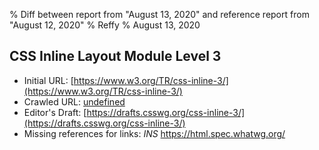 % Diff between report from "August 13, 2020" and reference report from "August 12, 2020"
% Reffy
% August 13, 2020

## CSS Inline Layout Module Level 3

- Initial URL: [https://www.w3.org/TR/css-inline-3/](https://www.w3.org/TR/css-inline-3/)
- Crawled URL: [undefined](undefined)
- Editor's Draft: [https://drafts.csswg.org/css-inline-3/](https://drafts.csswg.org/css-inline-3/)
- Missing references for links: *INS* https://html.spec.whatwg.org/


